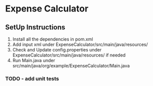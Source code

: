 # Expense Calculator

## SetUp Instructions

1. Install all the dependencies in pom.xml
2. Add input xml under ExpenseCalculator/src/main/java/resources/
3. Check and Update config.properties under ExpenseCalculator/src/main/java/resources/ if needed
4. Run Main.java under src/main/java/org/example/ExpenseCalculator/Main.java

### TODO - add unit tests
